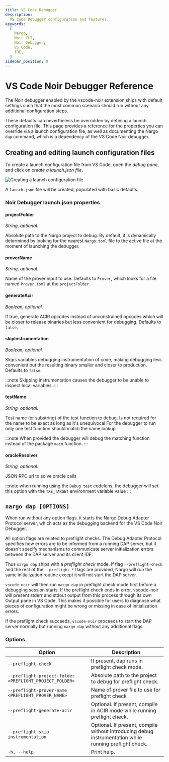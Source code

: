 ```yaml
---
title: VS Code Debugger
description:
  VS Code Debugger configuration and features.
keywords:
  [
    Nargo,
    Noir CLI,
    Noir Debugger,
    VS Code,
    IDE,
  ]
sidebar_position: 0
---
```


# VS Code Noir Debugger Reference

The Noir debugger enabled by the vscode-noir extension ships with default settings such that the most common scenario should run without any additional configuration steps.

These defaults can nevertheless be overridden by defining a launch configuration file. This page provides a reference for the properties you can override via a launch configuration file, as well as documenting the Nargo `dap` command, which is a dependency of the VS Code Noir debugger.

## Creating and editing launch configuration files

To create a launch configuration file from VS Code, open the _debug pane_, and click on _create a launch.json file_.

![Creating a launch configuration file](@site/static/img/debugger/ref1-create-launch.png)

A `launch.json` file will be created, populated with basic defaults.

### Noir Debugger launch.json properties

#### projectFolder

_String, optional._

Absolute path to the Nargo project to debug. By default, it is dynamically determined by looking for the nearest `Nargo.toml` file to the active file at the moment of launching the debugger.

#### proverName

_String, optional._

Name of the prover input to use. Defaults to `Prover`, which looks for a file named `Prover.toml` at the `projectFolder`.

#### generateAcir

_Boolean, optional._

If true, generate ACIR opcodes instead of unconstrained opcodes which will be closer to release binaries but less convenient for debugging. Defaults to `false`.

#### skipInstrumentation

_Boolean, optional._

Skips variables debugging instrumentation of code, making debugging less convenient but the resulting binary smaller and closer to production. Defaults to `false`.

:::note
Skipping instrumentation causes the debugger to be unable to inspect local variables.
:::

#### testName

_String, optional._

Test name (or substring) of the test function to debug. Is not required for the name to be exact as long as it's unequivocal
For the debugger to run only one test function should match the name lookup

:::note
When provided the debugger will debug the matching function instead of the package `main` function.
:::

#### oracleResolver

_String, optional._

JSON RPC url to solve oracle calls

:::note
when running using the `Debug test` codelens, the debugger will set this option with the `TXE_TARGET` environment variable value
:::

## `nargo dap [OPTIONS]`

When run without any option flags, it starts the Nargo Debug Adapter Protocol server, which acts as the debugging backend for the VS Code Noir Debugger.

All option flags are related to preflight checks. The Debug Adapter Protocol specifies how errors are to be informed from a running DAP server, but it doesn't specify mechanisms to communicate server initialization errors between the DAP server and its client IDE.

Thus `nargo dap` ships with a _preflight check_ mode. If flag `--preflight-check` and the rest of the `--preflight-*` flags are provided, Nargo will run the same initialization routine except it will not start the DAP server.

`vscode-noir` will then run `nargo dap` in preflight check mode first before a debugging session starts. If the preflight check ends in error, vscode-noir will present stderr and stdout output from this process through its own Output pane in VS Code. This makes it possible for users to diagnose what pieces of configuration might be wrong or missing in case of initialization errors.

If the preflight check succeeds, `vscode-noir` proceeds to start the DAP server normally but running `nargo dap` without any additional flags.

### Options

| Option                                                    | Description                                                                                             |
| --------------------------------------------------------- | ------------------------------------------------------------------------------------------------------- |
| `--preflight-check`                                       | If present, dap runs in preflight check mode.                                                           |
| `--preflight-project-folder <PREFLIGHT_PROJECT_FOLDER>`   | Absolute path to the project to debug for preflight check.                                              |
| `--preflight-prover-name <PREFLIGHT_PROVER_NAME>`         | Name of prover file to use for preflight check                                                          |
| `--preflight-generate-acir`                               | Optional. If present, compile in ACIR mode while running preflight check.                               |
| `--preflight-skip-instrumentation`                        | Optional. If present, compile without introducing debug instrumentation while running preflight check.  |
| `-h, --help`                                              | Print help.                                               |

